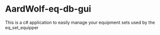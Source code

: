 # AardWolf-eq-db-gui
This is a c# application to easily manage your equipment sets used by the eq_set_equipper
